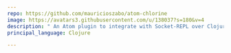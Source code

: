 ```yaml
---
repo: https://github.com/mauricioszabo/atom-chlorine
image: https://avatars3.githubusercontent.com/u/138037?s=180&v=4
description: " An Atom plugin to integrate with Socket-REPL over Clojure and ClojureScript"
principal_language: Clojure

---
```

